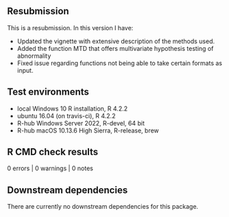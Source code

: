 ## Resubmission
This is a resubmission. In this version I have:

* Updated the vignette with extensive description of the methods used.
* Added the function MTD that offers multivariate hypothesis testing of abnormality
* Fixed issue regarding functions not being able to take certain formats as input.

## Test environments
- local Windows 10 R installation, R 4.2.2
- ubuntu 16.04 (on travis-ci), R 4.2.2
- R-hub Windows Server 2022, R-devel, 64 bit
- R-hub macOS 10.13.6 High Sierra, R-release, brew

## R CMD check results
0 errors | 0 warnings | 0 notes 

## Downstream dependencies
There are currently no downstream dependencies for this package.
